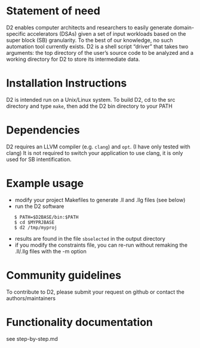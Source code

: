 # Statement of need
D2 enables computer architects and researchers to easily generate domain-specific accelerators (DSAs) given a set of input workloads based on the super block (SB) granularity. To the best of our knowledge, no such automation tool currently exists. D2 is a shell script “driver” that takes two arguments: the top directory of the user’s source code to be analyzed and a working directory for D2 to store its intermediate data.

# Installation Instructions

D2 is intended run on a Unix/Linux system. To build D2, cd to the src directory and type `make`, then add the D2 bin directory to your PATH

# Dependencies
D2 requires an LLVM compiler (e.g. `clang`) and `opt`. (I have only tested with clang)
It is not required to switch your application to use clang, it is only used for SB intentification.

# Example usage

 - modify your project Makefiles to generate .ll and .llg files (see below)
 - run the D2 software
```
   $ PATH=$D2BASE/bin:$PATH
   $ cd $MYPRJBASE
   $ d2 /tmp/myproj
```
 - results are found in the file `sbselected` in the output directory
 - if you modify the constraints file, you can re-run without remaking the .ll/.llg files with the -m option

# Community guidelines

To contribute to D2, please submit your request on github or contact the authors/maintainers

# Functionality documentation

see step-by-step.md
